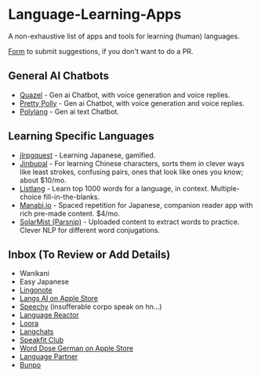 # Language-Learning-Apps
A non-exhaustive list of apps and tools for learning (human) languages.

[Form](https://forms.gle/QWeqiGZbd5MijaZG8) to submit suggestions, if you don't want to do a PR.

## General AI Chatbots
- [Quazel](https://www.quazel.com/) - Gen ai Chatbot, with voice generation and voice replies.
- [Pretty Polly](https://www.prettypolly.app/) - Gen ai Chatbot, with voice generation and voice replies.
- [Polylang](https://polylang.ai/) - Gen ai text Chatbot.

## Learning Specific Languages
- [jlrpgquest](https://brunchycafe.com/jlrpgquest) - Learning Japanese, gamified.
- [Jinbupal](https://jinbupal.com/) - For learning Chinese characters, sorts them in clever ways like least strokes, confusing pairs, ones that look like ones you know; about $10/mo.
- [Listlang](https://www.listlang.com/) - Learn top 1000 words for a language, in context. Multiple-choice fill-in-the-blanks.
- [Manabi.io](https://manabi.io) - Spaced repetition for Japanese, companion reader app with rich pre-made content. $4/mo.
- [SolarMist (Parsnip)](https://www.solarmist.net/) - Uploaded content to extract words to practice. Clever NLP for different word conjugations.

## Inbox (To Review or Add Details)
- Wanikani
- Easy Japanese
- [Lingonote](https://lingonote.com/)
- [Langs AI on Apple Store](https://apps.apple.com/us/app/langs-ai-language-learning/id1668639533?platform=iphone)
- [Speechy](https://speechy.ai/) (insufferable corpo speak on hn…)
- [Language Reactor](https://www.languagereactor.com/chatbot)
- [Loora](https://www.loora.ai/)
- [Langchats](https://www.langchats.com/)
- [Speakfit Club](https://www.speakfit.club/)
- [Word Dose German on Apple Store](https://apps.apple.com/us/app/word-dose-german-learn-german/id1668394314)
- [Language Partner](https://language-partner.anvil.app/)
- [Bunpo](https://bunpo.app/)
